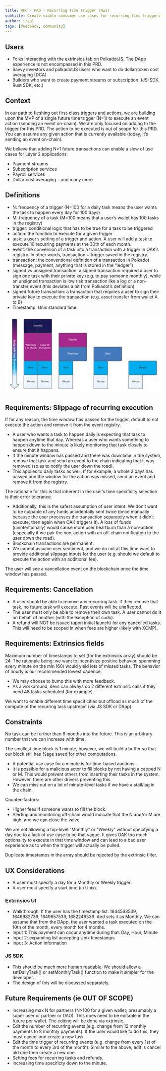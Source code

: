 ```yaml
---
title: RFC - PRD - Recurring time trigger (N≥1)
subtitle: Create viable consumer use cases for recurring time triggers for any actions for a given task. 
author: irsal
tags: [feedback, community]
---
```


## Users
- Folks interacting with the extrinsics tab on PolkadotJS. The DApp experience is not encompassed in this PRD.
- Savvy investors and polkadotJS users who want to do dollar/token cost averaging (DCA)
- Builders who want to create payment streams or subscription. (JS-SDK, Rust SDK, etc.)

## Context
In our path to fleshing out first-class triggers and actions, we are building upon the MVP of a single future time trigger (N=1) to execute an event action (sending an event on-chain). We are only focused on adding to the trigger for this PRD. The action to be executed is out of scope for this PRD. You can assume any given action that is currently available (today, it’s sending an event on-chain). 

We believe that adding N>1 future transactions can enable a slew of use cases for Layer 2 applications:
- Payment streams
- Subscription services
- Payroll services
- Dollar cost averaging
…and many more

## Definitions
- N: frequency of a trigger (N=100 for a daily task means the user wants the task to happen every day for 100 days)
- M: frequency of a task (M=100 means that a user’s wallet has 100 tasks in the registry)
- trigger: conditional logic that has to be true for a task to be triggered
- action: the function to execute for a given trigger
- task: a user’s setting of a trigger and action. A user will add a task to execute 10 recurring payments at the 30th of each month.
- event: the conversion of a task into a transaction with a trigger in OAK’s registry. In other words, transaction + trigger saved in the registry.
- transaction: the conventional definition of a transaction in Polkadot (message, payment, anything that is stored in the “ledger”)
- signed vs unsigned transaction: a signed transaction required a user to sign one task with their private key (e.g. to pay someone monthly), while an unsigned transaction is low risk transaction like a log or a non-transfer event (this deviates a bit from Polkadot’s definition)
- signed future transaction: a transaction that requires a user to sign their private key to execute the transaction (e.g. asset transfer from wallet A to B)
- Timestamp: Unix standard time

![action-limits](../assets/img/rfc/action-limits.png)

## Requirements: Slippage of recurring execution
If for any reason, the time window has passed for the trigger, default to not execute the action and remove it from the event registry. 
- A user who wants a task to happen daily is expecting that task to happen anytime that day. Whereas a user who wants something to happen down to the minute is likely monitoring that task closely to ensure that it happens.
- If the minute window has passed and there was downtime in the system, remove that task and send an event to the chain indicating that it was removed (so as to notify the user down the road).
- This applies to daily tasks as well. If for example, a whole 2 days has passed and the window for the action was missed, send an event and remove it from the registry.

The rationale for this is that inherent in the user’s time specificity selection is their error tolerance.
- Additionally, this is the safest assumption of user intent. We don’t want to be culpable of any funds accidentally sent twice (once manually because the user processes the transaction separately when it didn’t execute, then again when OAK triggers it). A loss of funds (unintentionally) would cause more user heartburn than a non-action (especially if we pair the non-action with an off-chain notification to the user down the road).
- Blockchain transactions are permanent.
- We cannot assume user sentiment, and we do not at this time want to provide additional slippage inputs for the user (e.g. should we default to execute the action with an additional fee).

The user will see a cancellation event on the blockchain once the time window has passed.

## Requirements: Cancellation
- A user should be able to remove any recurring task. If they remove that task, no future task will execute. Past events will be unaffected.
- The user must only be able to remove their own task. A user cannot do it on behalf of another (with the exception of sudo).
- A refund will NOT be issued (upon initial launch) for any cancelled tasks. This will need to be scoped in when fees are higher (likely with XCMP).

## Requirements: Extrinsics fields
Maximum number of timestamps to set (for the extrinsics array) should be 24. The rationale being: we want to incentivize positive behavior, spamming every minute on the min (60) would yield lots of missed tasks. The behavior of hourly is our recommended lowest cadence.
- We may choose to bump this with more feedback.
- As a workaround, devs can always do 2 different extrinsic calls if they need 48 tasks scheduled (for example).

We want to enable different time specificities but offload as much of the compute of the recurring task upstream (via JS SDK or DApp). 

## Constraints
No task can be further than 6 months into the future. This is an arbitrary number that we can increase with time. 

The smallest time block is 1 minute, however, we will build a buffer so that our block still has %age saved for other computations. 
- A potential use case for a minute is for time-based auctions.
- It is possible for a malicious actor to fill blocks by not having a capped N or M. This would prevent others from inserting their tasks in the system. However, there are other drivers preventing this.
- We can miss out on a lot of minute-level tasks if we have a stall/lag in the chain.

Counter-factors:
- Higher fees if someone wants to fill the block.
- Alerting and monitoring off-chain would indicate that the N and/or M are high, and we can close the valve.

We are not allowing a top-level “Monthly” or “Weekly” without specifying a day due to a lack of use case to be that vague. It gives OAK too much optionality to execute in that time window and can lead to a bad user experience as to when the trigger will actually be pulled.

Duplicate timestamps in the array should be rejected by the extrinsic filter.

## UX Considerations
- A user must specify a day for a Monthly or Weekly trigger.
- A user must specify a start time (in Unix).

### Extrinsics UI
- Walkthrough: If the user has the timestamp list: 1644563539, 1646982739, 1649657539, 1652249539. And sets it as Monthly. We can assume that from the DApp, the user wanted a task executed on the 10th of the month, every month for 4 months.
- Input 1: This payment can occur anytime during that: Day, Hour, Minute
- Input 2: expanding list accepting Unix timestamps
- Input 3: Action information

### JS SDK
- This should be much more human readable. We should allow a setDailyTask() or setMonthlyTask() function to make it simpler for the developer. 
- The design of this will be discussed separately.

## Future Requirements (ie OUT OF SCOPE)
- Increasing max N for partners (N>100 for a given wallet; presumably a super user or partner or DAO). This does need to be editable in the future per wallet. The editing will be done via extrinsic.
- Edit the number of recurring events (e.g. change from 12 monthly payments to 8 monthly payments). If the user would like to do this, they must cancel and create a new task.
- Edit the time trigger of recurring events (e.g. change from every 1st of the month to every 3rd of the month). Similar to the above; edit is cancel old one then create a new one.
- Setting fees for recurring tasks and refunds.
- Increasing time specificty down to the minute.
